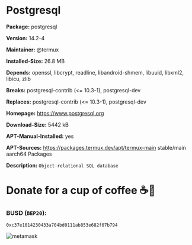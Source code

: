 # Postgresql

__Package:__ postgresql

__Version:__ 14.2-4

__Maintainer:__ @termux

__Installed-Size:__ 26.8 MB

__Depends:__ openssl, libcrypt, readline, libandroid-shmem, libuuid, libxml2, libicu, zlib

__Breaks:__ postgresql-contrib (<= 10.3-1), postgresql-dev

__Replaces:__ postgresql-contrib (<= 10.3-1), postgresql-dev

__Homepage:__ https://www.postgresql.org

__Download-Size:__ 5442 kB

__APT-Manual-Installed:__ yes

__APT-Sources:__ https://packages.termux.dev/apt/termux-main stable/main aarch64 Packages

__Description:__ `Object-relational SQL database`

# Donate for a cup of coffee ☕🥯

### BUSD (`BEP20`):

```
0xc37e1014230433a704bd0111ab853e682f07b794
```

![metamask](https://i.ibb.co/C0HGYDQ/metamask.png)


